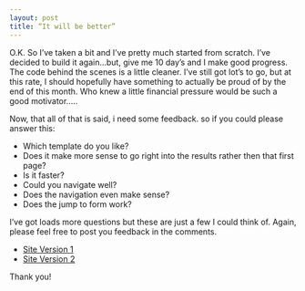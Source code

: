 ```yaml
---
layout: post
title: “It will be better”
---
```

O.K. So I’ve taken a bit and I’ve pretty much started from scratch. I’ve decided to build it again…but, give me 10 day’s and I make good progress. The code behind the scenes is a little cleaner. I’ve still got lot’s to go, but at this rate, I should hopefully have something to actually be proud of by the end of this month. Who knew a little financial pressure would be such a good motivator…..

Now, that all of that is said, i need some feedback. so if you could please answer this:

- Which template do you like?
- Does it make more sense to go right into the results rather then that first page?
- Is it faster?
- Could you navigate well?
- Does the navigation even make sense?
- Does the jump to form work?

I’ve got loads more questions but these are just a few I could think of. Again, please feel free to post you feedback in the comments.

- [Site Version 1](https://web.archive.org/web/20050908050805/http://dev.wherestheshow.com/index.php?theme=wts1&t=12am)
- [Site Version 2](https://web.archive.org/web/20050908050805/http://dev.wherestheshow.com/index.php?theme=wts2&t=12am)

Thank you!
